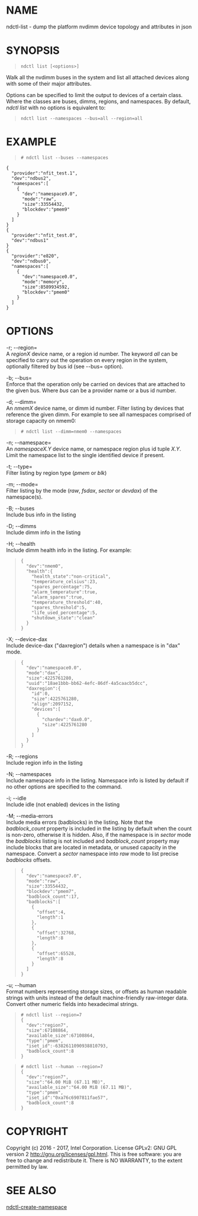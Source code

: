 NAME
====

ndctl-list - dump the platform nvdimm device topology and attributes in json

SYNOPSIS
========

>     ndctl list [<options>]

Walk all the nvdimm buses in the system and list all attached devices along with some of their major attributes.

Options can be specified to limit the output to devices of a certain class. Where the classes are buses, dimms, regions, and namespaces. By default, *ndctl list* with no options is equivalent to:

>     ndctl list --namespaces --bus=all --region=all

EXAMPLE
=======

>     # ndctl list --buses --namespaces

    {
      "provider":"nfit_test.1",
      "dev":"ndbus2",
      "namespaces":[
        {
          "dev":"namespace9.0",
          "mode":"raw",
          "size":33554432,
          "blockdev":"pmem9"
        }
      ]
    }
    {
      "provider":"nfit_test.0",
      "dev":"ndbus1"
    }
    {
      "provider":"e820",
      "dev":"ndbus0",
      "namespaces":[
        {
          "dev":"namespace0.0",
          "mode":"memory",
          "size":8589934592,
          "blockdev":"pmem0"
        }
      ]
    }

OPTIONS
=======

-r; --region=  
A *regionX* device name, or a region id number. The keyword *all* can be specified to carry out the operation on every region in the system, optionally filtered by bus id (see --bus= option).

-b; --bus=  
Enforce that the operation only be carried on devices that are attached to the given bus. Where *bus* can be a provider name or a bus id number.

-d; --dimm=  
An *nmemX* device name, or dimm id number. Filter listing by devices that reference the given dimm. For example to see all namespaces comprised of storage capacity on nmem0:

>     # ndctl list --dimm=nmem0 --namespaces

-n; --namespace=  
An *namespaceX.Y* device name, or namespace region plus id tuple *X.Y*. Limit the namespace list to the single identified device if present.

-t; --type=  
Filter listing by region type (*pmem* or *blk*)

-m; --mode=  
Filter listing by the mode (*raw*, *fsdax*, *sector* or *devdax*) of the namespace(s).

-B; --buses  
Include bus info in the listing

-D; --dimms  
Include dimm info in the listing

-H; --health  
Include dimm health info in the listing. For example:

>     {
>       "dev":"nmem0",
>       "health":{
>         "health_state":"non-critical",
>         "temperature_celsius":23,
>         "spares_percentage":75,
>         "alarm_temperature":true,
>         "alarm_spares":true,
>         "temperature_threshold":40,
>         "spares_threshold":5,
>         "life_used_percentage":5,
>         "shutdown_state":"clean"
>       }
>     }

-X; --device-dax  
Include device-dax ("daxregion") details when a namespace is in "dax" mode.

>     {
>       "dev":"namespace0.0",
>       "mode":"dax",
>       "size":4225761280,
>       "uuid":"18ae1bbb-bb62-4efc-86df-4a5caacb5dcc",
>       "daxregion":{
>         "id":0,
>         "size":4225761280,
>         "align":2097152,
>         "devices":[
>           {
>             "chardev":"dax0.0",
>             "size":4225761280
>           }
>         ]
>       }
>     }

-R; --regions  
Include region info in the listing

-N; --namespaces  
Include namespace info in the listing. Namespace info is listed by default if no other options are specified to the command.

-i; --idle  
Include idle (not enabled) devices in the listing

-M; --media-errors  
Include media errors (badblocks) in the listing. Note that the *badblock\_count* property is included in the listing by default when the count is non-zero, otherwise it is hidden. Also, if the namespace is in *sector* mode the *badblocks* listing is not included and *badblock\_count* property may include blocks that are located in metadata, or unused capacity in the namespace. Convert a *sector* namespace into *raw* mode to list precise *badblocks* offsets.

>     {
>       "dev":"namespace7.0",
>       "mode":"raw",
>       "size":33554432,
>       "blockdev":"pmem7",
>       "badblock_count":17,
>       "badblocks":[
>         {
>           "offset":4,
>           "length":1
>         },
>         {
>           "offset":32768,
>           "length":8
>         },
>         {
>           "offset":65528,
>           "length":8
>         }
>       ]
>     }

-u; --human  
Format numbers representing storage sizes, or offsets as human readable strings with units instead of the default machine-friendly raw-integer data. Convert other numeric fields into hexadecimal strings.

>     # ndctl list --region=7
>     {
>       "dev":"region7",
>       "size":67108864,
>       "available_size":67108864,
>       "type":"pmem",
>       "iset_id":-6382611090938810793,
>       "badblock_count":8
>     }

>     # ndctl list --human --region=7
>     {
>       "dev":"region7",
>       "size":"64.00 MiB (67.11 MB)",
>       "available_size":"64.00 MiB (67.11 MB)",
>       "type":"pmem",
>       "iset_id":"0xa76c6907811fae57",
>       "badblock_count":8
>     }

COPYRIGHT
=========

Copyright (c) 2016 - 2017, Intel Corporation. License GPLv2: GNU GPL version 2 <http://gnu.org/licenses/gpl.html>. This is free software: you are free to change and redistribute it. There is NO WARRANTY, to the extent permitted by law.

SEE ALSO
========

[ndctl-create-namespace](ndctl-create-namespace.md)
